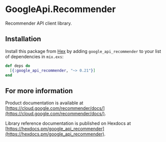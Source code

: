 # GoogleApi.Recommender

Recommender API client library.



## Installation

Install this package from [Hex](https://hex.pm) by adding
`google_api_recommender` to your list of dependencies in `mix.exs`:

```elixir
def deps do
  [{:google_api_recommender, "~> 0.21"}]
end
```

## For more information

Product documentation is available at [https://cloud.google.com/recommender/docs/](https://cloud.google.com/recommender/docs/).

Library reference documentation is published on Hexdocs at
[https://hexdocs.pm/google_api_recommender](https://hexdocs.pm/google_api_recommender).
